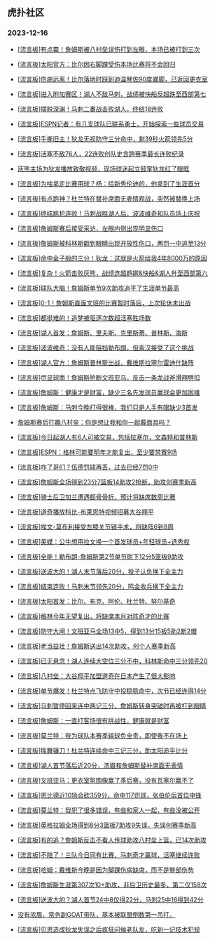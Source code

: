 ## 虎扑社区 
### 2023-12-16

+ [[流言板]有点霉！詹姆斯被八村垒误伤打到左眼，本场已被打到三次](https://bbs.hupu.com/623687824.html)

+ [[流言板]太阳官方：比尔因右脚踝受伤本场比赛将不会回归](https://bbs.hupu.com/623690526.html)

+ [[流言板]伤病远离！比尔落地时踩到迪温琴佐90度崴脚，已返回更衣室](https://bbs.hupu.com/623689941.html)

+ [[流言板]进入附加赛区！湖人不敌马刺，战绩被快船反超跌至西部第七](https://bbs.hupu.com/623689993.html)

+ [[流言板]摆脱深渊！马刺二番战击败湖人，终结18连败](https://bbs.hupu.com/623689096.html)

+ [[流言板]ESPN记者：有几支球队已联系勇士，开始探索一些球员交易](https://bbs.hupu.com/623689836.html)

+ [[流言板]手撕旧主！狄龙无视防守三分命中，剩39秒火箭领先5分](https://bbs.hupu.com/623690150.html)

+ [[流言板]活塞不敌76人，22连败创队史含跨赛季最长连败纪录](https://bbs.hupu.com/623688028.html)

+ [灰熊主场为狄龙播放致敬视频，现场球迷起立鼓掌狄龙红了眼眶](https://bbs.hupu.com/623687428.html)

+ [[流言板]为啥拿走比赛用球？杨：给新秀伦迪的，他拿到了生涯首分](https://bbs.hupu.com/623689394.html)

+ [[流言板]有点跑神？杜兰特在替补席面无表情观战，突然被替换上场](https://bbs.hupu.com/623691093.html)

+ [[流言板]终结尴尬连败！马刺战胜湖人后，波波维奇和队员场上庆祝](https://bbs.hupu.com/623689249.html)

+ [[流言板]詹姆斯赛后接受采访，左眼内侧出现明显伤口](https://bbs.hupu.com/623690322.html)

+ [[流言板]詹姆斯被科林斯戳到眼睛出现开放性伤口，两罚一中追至13分](https://bbs.hupu.com/623686616.html)

+ [[流言板]命中金子般的三分！狄龙：这就是火箭给我4年8000万的原因](https://bbs.hupu.com/623690888.html)

+ [[流言板]复杂！火箭击败灰熊，战绩连超鹈鹕&快船&湖人升至西部第六](https://bbs.hupu.com/623690726.html)

+ [[流言板]球队大脑！詹姆斯单节9次助攻追平了生涯单节最高](https://bbs.hupu.com/623687134.html)

+ [[流言板]0-1！詹姆斯直面文班的比赛暂时落后，上次轮休未出战](https://bbs.hupu.com/623689284.html)

+ [[流言板]都挺难的！追梦被驱逐次数超活塞胜场数](https://bbs.hupu.com/623687504.html)

+ [[流言板]湖人首发：詹姆斯、里夫斯、克里斯蒂、普林斯、海斯](https://bbs.hupu.com/623685338.html)

+ [[流言板]波波维奇：没有人能阻挡勒布朗，但索汉接受了这个挑战](https://bbs.hupu.com/623690513.html)

+ [[流言板]湖人官方：詹姆斯普林斯出战，戴维斯拉塞尔雷迪什缺阵](https://bbs.hupu.com/623685259.html)

+ [[流言板]尽显球商！詹姆斯抢断文班亚马，反击一条龙战斧滑翔劈扣](https://bbs.hupu.com/623685684.html)

+ [[流言板]詹姆斯：健康才是财富，缺少三名先发球员赢球会更加困难](https://bbs.hupu.com/623690284.html)

+ [[流言板]詹姆斯：马刺今晚打得很棒，我们只是人手有限缺少3首发](https://bbs.hupu.com/623690900.html)

+ [詹姆斯赛后打趣八村垒：你是想让我和你一起戴面具吗？](https://bbs.hupu.com/623691642.html)

+ [[流言板]今日起湖人有6人可被交易，包括拉塞尔，文森特和普林斯](https://bbs.hupu.com/623685011.html)

+ [[流言板]ESPN：格林可能要明年才能复出，至少要禁赛9场](https://bbs.hupu.com/623687696.html)

+ [[流言板]咋了哥们？伍德罚球再丢，过去已经7罚0中](https://bbs.hupu.com/623688446.html)

+ [[流言板]詹姆斯全场得到23分7篮板14助攻2抢断，助攻创赛季新高](https://bbs.hupu.com/623689205.html)

+ [[流言板]骑士后卫加兰遭遇额骨骨折，预计将缺席数周比赛](https://bbs.hupu.com/623684937.html)

+ [[流言板]道奇播放科比-布莱恩特视频招募大谷翔平](https://bbs.hupu.com/623685018.html)

+ [[流言板]埃文-莫布利接受左膝关节镜手术，将缺阵6到8周](https://bbs.hupu.com/623684916.html)

+ [[流言板]美媒：公牛想用拉文换一个首发球员+年轻球员+选秀权](https://bbs.hupu.com/623685144.html)

+ [[流言板]全能！勒布朗-詹姆斯第2节单节砍下12分5篮板9助攻](https://bbs.hupu.com/623687073.html)

+ [[流言板]送波大的！湖人末节落后20分，投子认负换下全主力](https://bbs.hupu.com/623688869.html)

+ [[流言板]结束连败！马刺末节领先20分，鸣金收兵换下全主力](https://bbs.hupu.com/623688729.html)

+ [[流言板]太阳首发：比尔、布克、阿伦、杜兰特、努尔基奇](https://bbs.hupu.com/623688237.html)

+ [[流言板]格林今年无望复出，将缺席本月对阵奇才的比赛](https://bbs.hupu.com/623688708.html)

+ [[流言板]防守大闸！文班亚马全场13中5，得到13分15板5助2断2帽](https://bbs.hupu.com/623689331.html)

+ [[流言板]老当益壮！詹姆斯送出14次助攻，创个人赛季新高](https://bbs.hupu.com/623689149.html)

+ [[流言板]已无悬念！湖人连续大空位三分不中，科林斯命中三分领先20](https://bbs.hupu.com/623688615.html)

+ [[流言板]八村垒：大谷翔平加盟道奇在日本产生了很大影响](https://bbs.hupu.com/623691418.html)

+ [[流言板]单节爆发！杜兰特点飞防守中投稳稳命中，次节已经连得14分](https://bbs.hupu.com/623691315.html)

+ [[流言板]马刺暂停回来连中两记三分，詹姆斯转身突破时再被打到眼睛](https://bbs.hupu.com/623686856.html)

+ [[流言板]詹姆斯：一直打客场很有挑战性，健康就是财富](https://bbs.hupu.com/623691255.html)

+ [[流言板]莫兰特：我为球队本赛季输球负全责，即使我不在场上](https://bbs.hupu.com/623685169.html)

+ [[流言板]挥舞镰刀！杜兰特连续命中三记三分，助太阳追平比分](https://bbs.hupu.com/623691264.html)

+ [[流言板]湖人首节落后近20分，浓眉和詹姆斯替补席面无表情](https://bbs.hupu.com/623686043.html)

+ [[流言板]文班亚马：更衣室氛围像赢了季后赛，没有瓦塞尔赢不了](https://bbs.hupu.com/623690747.html)

+ [[流言板]恩比德近10场合砍359分，命中117罚球，张伯伦后首位中锋](https://bbs.hupu.com/623691014.html)

+ [[流言板]莫兰特：我犯了很多错误，有些和家人一起，有些没被公开](https://bbs.hupu.com/623685057.html)

+ [[流言板]英格拉姆全场得到8分3篮板7助攻9失误，失误创赛季新高](https://bbs.hupu.com/623688138.html)

+ [[流言板]有的追？詹姆斯反击不看人传球助攻八村垒上篮，已14次助攻](https://bbs.hupu.com/623688500.html)

+ [[流言板]不陪了！三队今日同有比赛，马刺奇才赢球，活塞继续连败](https://bbs.hupu.com/623690247.html)

+ [[流言板]哈姆：戴维斯今晚是因为脚踝伤病缺席，而不是臀部伤势](https://bbs.hupu.com/623689839.html)

+ [[流言板]詹姆斯生涯第307次10+助攻，非后卫历史最多，第二仅158次](https://bbs.hupu.com/623688117.html)

+ [[流言板]送波大的？湖人首节24中8仅得22分，马刺25中16得到42分](https://bbs.hupu.com/623686218.html)

+ [没有浓眉，常务副GOAT带队，基本被联盟倒数第一吊打。](https://bbs.hupu.com/623688803.html)

+ [[流言板]贝恩造成狄龙失误之后疯狂问候老队友，吃到一记技术犯规](https://bbs.hupu.com/623689402.html)

